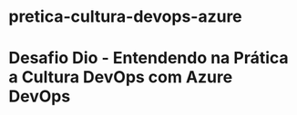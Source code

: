 # pretica-cultura-devops-azure
# Desafio Dio - Entendendo na Prática a Cultura DevOps com Azure DevOps
